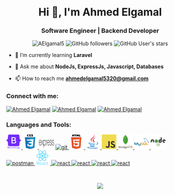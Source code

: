 <h1 align="center">Hi 👋, I'm Ahmed Elgamal</h1>
<h3 align="center">Software Engineer | Backend Developer</h3>
<p align="center">
 <img src="https://komarev.com/ghpvc/?username=AElgamal5&label=Profile%20views&color=0e75b6&style=flat" alt="AElgamal5" /> <img alt="GitHub followers" src="https://img.shields.io/github/followers/AElgamal5"> <img alt="GitHub User's stars" src="https://img.shields.io/github/stars/AElgamal5">
 </p>


- 🌱 I’m currently learning **Laravel**

- 💬 Ask me about **NodeJs, ExpressJs, Javascript, Databases**

- 📫 How to reach me **ahmedelgamal5320@gmail.com**

<h3 align="left">Connect with me:</h3>
<p align="left">

<a href="https://www.linkedin.com/in/ahmed-elgamal-8aa3a71b7/" target="blank"><img src="https://raw.githubusercontent.com/rahuldkjain/github-profile-readme-generator/master/src/images/icons/Social/linked-in-alt.svg" alt="Ahmed Elgamal" height="30" width="40" /></a> <a href="https://leetcode.com/AElgamal5/" target="blank"><img src="https://raw.githubusercontent.com/rahuldkjain/github-profile-readme-generator/master/src/images/icons/Social/leet-code.svg" alt="Ahmed Elgamal" height="30" width="40" /></a> <a href="https://www.hackerrank.com/Gamalawy" target="blank"><img src="https://raw.githubusercontent.com/rahuldkjain/github-profile-readme-generator/master/src/images/icons/Social/hackerrank.svg" alt="Ahmed Elgamal" height="30" width="40" /></a>
  

<h3 align="left">Languages and Tools:</h3>
<p align="left"> <a href="https://getbootstrap.com" target="_blank" rel="noreferrer"> <img src="https://raw.githubusercontent.com/devicons/devicon/master/icons/bootstrap/bootstrap-plain-wordmark.svg" alt="bootstrap" width="40" height="40"/> </a> <a href="https://www.w3schools.com/css/" target="_blank" rel="noreferrer"> <img src="https://raw.githubusercontent.com/devicons/devicon/master/icons/css3/css3-original-wordmark.svg" alt="css3" width="40" height="40"/> </a> <a href="https://expressjs.com/" target="blank"><img src="https://raw.githubusercontent.com/rahuldkjain/github-profile-readme-generator/master/src/images/icons/BackendDevelopment/express.svg" alt="expressjs" height="30" width="40" /></a> <a href="https://git-scm.com/" target="_blank" rel="noreferrer"> <img src="https://www.vectorlogo.zone/logos/git-scm/git-scm-icon.svg" alt="git" width="40" height="40"/> </a> <a href="https://www.w3.org/html/" target="_blank" rel="noreferrer"> <img src="https://raw.githubusercontent.com/devicons/devicon/master/icons/html5/html5-original-wordmark.svg" alt="html5" width="40" height="40"/> </a> <a href="https://www.java.com" target="_blank" rel="noreferrer"> <img src="https://raw.githubusercontent.com/devicons/devicon/master/icons/java/java-original.svg" alt="java" width="40" height="40"/> </a> <a href="https://developer.mozilla.org/en-US/docs/Web/JavaScript" target="_blank" rel="noreferrer"> <img src="https://raw.githubusercontent.com/devicons/devicon/master/icons/javascript/javascript-original.svg" alt="javascript" width="40" height="40"/> </a> <a href="https://www.mongodb.com/" target="_blank" rel="noreferrer"> <img src="https://raw.githubusercontent.com/devicons/devicon/master/icons/mongodb/mongodb-original-wordmark.svg" alt="mongodb" width="40" height="40"/> </a> <a href="https://www.mysql.com/" target="_blank" rel="noreferrer"> <img src="https://raw.githubusercontent.com/devicons/devicon/master/icons/mysql/mysql-original-wordmark.svg" alt="mysql" width="40" height="40"/> </a> <a href="https://nodejs.org" target="_blank" rel="noreferrer"> <img src="https://raw.githubusercontent.com/devicons/devicon/master/icons/nodejs/nodejs-original-wordmark.svg" alt="nodejs" width="40" height="40"/> </a> <a href="https://postman.com" target="_blank" rel="noreferrer"> <img src="https://www.vectorlogo.zone/logos/getpostman/getpostman-icon.svg" alt="postman" width="40" height="40"/> </a>  <a href="https://reactjs.org/" target="_blank" rel="noreferrer"> <img src="https://raw.githubusercontent.com/devicons/devicon/master/icons/react/react-original-wordmark.svg" alt="react" width="40" height="40"/> </a> <a href="https://laravel.com/" target="_blank" rel="noreferrer"> <img src="https://raw.githubusercontent.com/rahuldkjain/github-profile-readme-generator/master/src/images/icons/Framework/laravel.svg" alt="react" width="40" height="40"/> </a> <a href="https://devdocs.io/c/" target="_blank" rel="noreferrer"> <img src="https://raw.githubusercontent.com/rahuldkjain/github-profile-readme-generator/master/src/images/icons/ProgrammingLanguages/c.svg" alt="react" width="40" height="40"/> </a> </a> <a href="https://sqlite.org/index.html" target="_blank" rel="noreferrer"> <img src="https://raw.githubusercontent.com/rahuldkjain/github-profile-readme-generator/master/src/images/icons/Database/sqlite.svg" alt="react" width="40" height="40"/> </a> <a href="https://sqlite.org/index.html" target="_blank" rel="noreferrer"> <img src="https://raw.githubusercontent.com/rahuldkjain/github-profile-readme-generator/master/src/images/icons/ProgrammingLanguages/typescript.svg" alt="react" width="40" height="40"/> </a></p>
<br>
<p align="center">
<picture>
<source
  srcset="https://github-readme-stats.vercel.app/api?username=AElgamal5&show_icons=true&theme=dark"
  media="(prefers-color-scheme: dark)"
/>
<source
  srcset="https://github-readme-stats.vercel.app/api?username=AElgamal5&show_icons=true"
  media="(prefers-color-scheme: light), (prefers-color-scheme: no-preference)"
/>
<img src="https://github-readme-stats.vercel.app/api?username=AElgamal5&show_icons=true" />
</picture>
</p>
